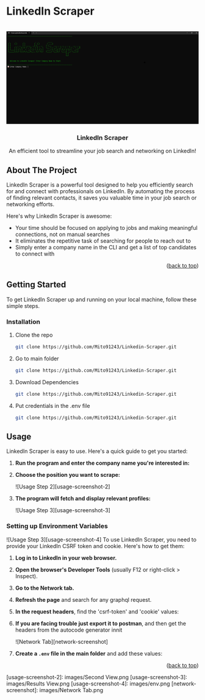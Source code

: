 # LinkedIn Scraper

<a id="readme-top"></a>

<!-- PROJECT LOGO -->
<br />
<div align="center">
    <img src="images/First View.png" alt="Logo" >
  <h3 align="center">LinkedIn Scraper</h3>

  <p align="center">
    An efficient tool to streamline your job search and networking on LinkedIn!
  </p>
</div>

<!-- ABOUT THE PROJECT -->
## About The Project

LinkedIn Scraper is a powerful tool designed to help you efficiently search for and connect with professionals on LinkedIn. By automating the process of finding relevant contacts, it saves you valuable time in your job search or networking efforts.

Here's why LinkedIn Scraper is awesome:
* Your time should be focused on applying to jobs and making meaningful connections, not on manual searches
* It eliminates the repetitive task of searching for people to reach out to
* Simply enter a company name in the CLI and get a list of top candidates to connect with

<p align="right">(<a href="#readme-top">back to top</a>)</p>

<!-- GETTING STARTED -->
## Getting Started

To get LinkedIn Scraper up and running on your local machine, follow these simple steps.

### Installation

1. Clone the repo
   ```sh
   git clone https://github.com/Mito91243/Linkedin-Scraper.git
    ```
1. Go to main folder
   ```sh
   git clone https://github.com/Mito91243/Linkedin-Scraper.git
    ```
1. Download Dependencies
   ```sh
   git clone https://github.com/Mito91243/Linkedin-Scraper.git
    ```
1. Put credentials in the .env file
   ```sh
   git clone https://github.com/Mito91243/Linkedin-Scraper.git
    ```

<!-- USAGE EXAMPLES -->
## Usage

LinkedIn Scraper is easy to use. Here's a quick guide to get you started:

1. **Run the program and enter the company name you're interested in:**
2. **Choose the position you want to scrape:**

   ![Usage Step 2][usage-screenshot-2]

3. **The program will fetch and display relevant profiles:**

   ![Usage Step 3][usage-screenshot-3]

### Setting up Environment Variables
   ![Usage Step 3][usage-screenshot-4]
To use LinkedIn Scraper, you need to provide your LinkedIn CSRF token and cookie. Here's how to get them:

1. **Log in to LinkedIn in your web browser.**
2. **Open the browser's Developer Tools** (usually F12 or right-click > Inspect).
3. **Go to the Network tab.**
4. **Refresh the page** and search for any graphql request.
5. **In the request headers**, find the 'csrf-token' and 'cookie' values:
6. **If you are facing trouble just export it to postman**, and then get the headers from the autocode generator innit

   ![Network Tab][network-screenshot]

7. **Create a `.env` file in the main folder** and add these values:


<p align="right">(<a href="#readme-top">back to top</a>)</p>

<!-- MARKDOWN LINKS & IMAGES -->
[usage-screenshot-2]: images/Second View.png
[usage-screenshot-3]: images/Results View.png
[usage-screenshot-4]: images/env.png
[network-screenshot]: images/Network Tab.png

